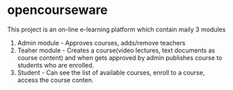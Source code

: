 opencourseware
==============
This project is an on-line e-learning platform which contain maily 3 modules
1. Admin module - Approves courses, adds/remove teachers
2. Teaher module - Creates a course(video lectures, text documents as course content) and when gets approved by admin publishes course to students who are enrolled.
3. Student - Can see the list of available courses, enroll to a course, access the course conten.

